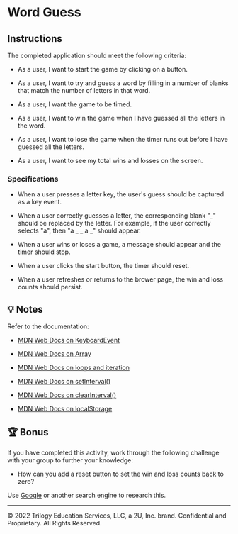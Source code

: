 # Word Guess

## Instructions

The completed application should meet the following criteria:

- As a user, I want to start the game by clicking on a button.

- As a user, I want to try and guess a word by filling in a number of blanks that match the number of letters in that word.

- As a user, I want the game to be timed.

- As a user, I want to win the game when I have guessed all the letters in the word.

- As a user, I want to lose the game when the timer runs out before I have guessed all the letters.

- As a user, I want to see my total wins and losses on the screen.

### Specifications

- When a user presses a letter key, the user's guess should be captured as a key event.

- When a user correctly guesses a letter, the corresponding blank "_" should be replaced by the letter. For example, if the user correctly selects "a", then "a _ _ a _" should appear.

- When a user wins or loses a game, a message should appear and the timer should stop.

- When a user clicks the start button, the timer should reset.

- When a user refreshes or returns to the brower page, the win and loss counts should persist.

## 💡 Notes

Refer to the documentation:

- [MDN Web Docs on KeyboardEvent](https://developer.mozilla.org/en-US/docs/Web/API/KeyboardEvent)

- [MDN Web Docs on Array](https://developer.mozilla.org/en-US/docs/Web/JavaScript/Reference/Global_Objects/Array)

- [MDN Web Docs on loops and iteration](https://developer.mozilla.org/en-US/docs/Web/JavaScript/Guide/Loops_and_iteration)

- [MDN Web Docs on setInterval()](https://developer.mozilla.org/en-US/docs/Web/API/WindowOrWorkerGlobalScope/setInterval)

- [MDN Web Docs on clearInterval()](https://developer.mozilla.org/en-US/docs/Web/API/WindowOrWorkerGlobalScope/clearInterval)

- [MDN Web Docs on localStorage](https://developer.mozilla.org/en-US/docs/Web/API/Window/localStorage)

## 🏆 Bonus

If you have completed this activity, work through the following challenge with your group to further your knowledge:

- How can you add a reset button to set the win and loss counts back to zero?

Use [Google](https://www.google.com) or another search engine to research this.

---

© 2022 Trilogy Education Services, LLC, a 2U, Inc. brand. Confidential and Proprietary. All Rights Reserved.
